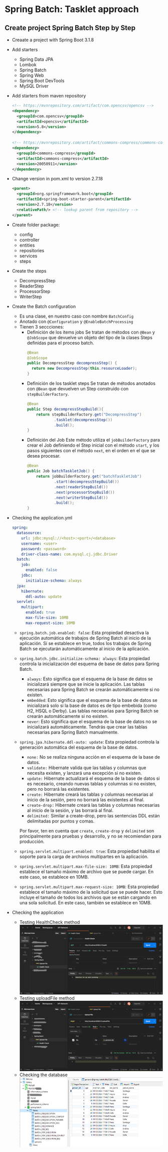 # Spring Batch: Tasklet approach

## Create project Spring Batch Step by Step
+ Creaate a project with Spring Boot 3.1.8
+ Add starters
  + Spring Data JPA
  + Lombok
  + Spring Batch
  + Spring Web
  + Spring Boot DevTools
  + MySQL Driver
+ Add starters from maven repository
  ~~~xml
  <!-- https://mvnrepository.com/artifact/com.opencsv/opencsv -->
  <dependency>
    <groupId>com.opencsv</groupId>
    <artifactId>opencsv</artifactId>
    <version>5.8</version>
  </dependency>

  <!-- https://mvnrepository.com/artifact/commons-compress/commons-compress -->
  <dependency>
    <groupId>commons-compress</groupId>
    <artifactId>commons-compress</artifactId>
    <version>20050911</version>
  </dependency>
  ~~~
+ Change version in pom.xml to version 2.7.18
  ~~~xml
  <parent>
    <groupId>org.springframework.boot</groupId>
    <artifactId>spring-boot-starter-parent</artifactId>
    <version>2.7.18</version>
    <relativePath/> <!-- lookup parent from repository -->
  </parent>
  ~~~
+ Create folder package:
  + config
  + controller
  + entities
  + repositories
  + services
  + steps
+ Create the steps
  + DecompressStep
  + ReaderStep
  + ProcessorStep
  + WriterStep
+ Create the Batch configuration
  + Es una clase, en nuestro caso con nombre `BatchConfig`
  + Anotado con `@Configuration` y `@EnableBatchProcessing`
  + Tienen 3 seccciones:
    + Definición de los items jobs
      Se tratan de métodos con `@Bean` y `@JobScope` que devuelve un objeto del tipo de la clases Steps definidas para el proceso batch.
      ~~~java
      @Bean
      @JobScope
      public DecompressStep decompressStep() {
        return new DecompressStep(this.resourceLoader);
      }
      ~~~
    + Definición de los tasklet steps
      Se tratan de métodos anotados con `@Bean` que devuelven un Step construido con `stepBuilderFactory`.
      ~~~java
      @Bean
      public Step decompressStepBuild(){
          return stepBuilderFactory.get("DecompressStep")
                  .tasklet(decompressStep())
                  .build();
      }
      ~~~
    + Definición del Job
      Este método utiliza el `jobBuilderFactory` para crear el Job definiendo el Step inicial con el método `start`, y los pasos siguientes con el método `next`, en el orden en el que se desea procesar.
      ~~~java
      @Bean
      public Job batchTaskletJob() {
          return jobBuilderFactory.get("batchTaskletJob")
                  .start(decompressStepBuild())
                  .next(readerStepBuild())
                  .next(processorStepBuild())
                  .next(writerStepBuild())
                  .build();
      }
      ~~~
+ Checking the application.yml
  ~~~yml
  spring:
    datasource:
      url: jdbc:mysql://<host>:<port>/<database>
      username: <user>
      password: <password>
      driver-class-name: com.mysql.cj.jdbc.Driver
    batch:
      job:
        enabled: false
      jdbc:
        initialize-schema: always
    jpa:
      hibernate:
        ddl-auto: update
    servlet:
      multipart:
        enabled: true
        max-file-size: 10MB
        max-request-size: 10MB
  ~~~
  + `spring.batch.job.enabled: false`: Esta propiedad desactiva la ejecución automática de trabajos de Spring Batch al inicio de la aplicación. Si se establece en true, todos los trabajos de Spring Batch se ejecutarán automáticamente al inicio de la aplicación.
  + `spring.batch.jdbc.initialize-schema: always`: Esta propiedad controla la inicialización del esquema de base de datos para Spring Batch.
    + `always`: Esto significa que el esquema de la base de datos se inicializará siempre que se inicie la aplicación. Las tablas necesarias para Spring Batch se crearán automáticamente si no existen.
    + `embedded`: Esto significa que el esquema de la base de datos se inicializará solo si la base de datos es de tipo embebida (como H2, HSQL o Derby). Las tablas necesarias para Spring Batch se crearán automáticamente si no existen.
    + `never`: Esto significa que el esquema de la base de datos no se inicializará automáticamente. Tendrás que crear las tablas necesarias para Spring Batch manualmente.
  + `spring.jpa.hibernate.ddl-auto: update`: Esta propiedad controla la generación automática del esquema de la base de datos.
    + `none:` No se realiza ninguna acción en el esquema de la base de datos.
    + `validate:` Hibernate valida que las tablas y columnas que necesita existen, y lanzará una excepción si no existen.
    + `update:` Hibernate actualizará el esquema de la base de datos si es necesario, creando nuevas tablas y columnas si no existen, pero no borrará las existentes.
    + `create:` Hibernate creará las tablas y columnas necesarias al inicio de la sesión, pero no borrará las existentes al final.
    + `create-drop:` Hibernate creará las tablas y columnas necesarias al inicio de la sesión, y las borrará al final.
    + `delimited:` Similar a create-drop, pero las sentencias DDL están delimitadas por puntos y comas.  
    
    Por favor, ten en cuenta que `create`, `create-drop` y `delimited` son principalmente para pruebas y desarrollo, y no se recomiendan para producción.
  + `spring.servlet.multipart.enabled: true`: Esta propiedad habilita el soporte para la carga de archivos multipartes en la aplicación.
  + `spring.servlet.multipart.max-file-size: 10MB`: Esta propiedad establece el tamaño máximo de archivo que se puede cargar. En este caso, se establece en 10MB.
  + `spring.servlet.multipart.max-request-size: 10MB`: Esta propiedad establece el tamaño máximo de la solicitud que se puede hacer. Esto incluye el tamaño de todos los archivos que se están cargando en una sola solicitud. En este caso, también se establece en 10MB.

+ Checking the application
  + Testing HealthCheck method  
    ![Texto alternativo][PostmanSpringBatchHealth]
  + Testing uploadFile method
    ![image][PostmanSpringBatchUpload]
  + Checking the database
    ![image][PostmanSpringBatchDatabase]

[PostmanSpringBatchHealth]: ./images/postman.spring-batch-health.png
[PostmanSpringBatchUpload]: ./images/postman.spring-batch-upload.png
[PostmanSpringBatchDatabase]: ./images/postman.spring-batch-database.png
